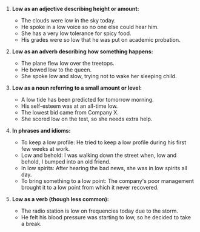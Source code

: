 1. **Low as an adjective describing height or amount:**
   - The clouds were low in the sky today.
   - He spoke in a low voice so no one else could hear him.
   - She has a very low tolerance for spicy food.
   - His grades were so low that he was put on academic probation.

2. **Low as an adverb describing how something happens:**
   - The plane flew low over the treetops.
   - He bowed low to the queen.
   - She spoke low and slow, trying not to wake her sleeping child.

3. **Low as a noun referring to a small amount or level:**
   - A low tide has been predicted for tomorrow morning.
   - His self-esteem was at an all-time low.
   - The lowest bid came from Company X.
   - She scored low on the test, so she needs extra help.

4. **In phrases and idioms:**
   - To keep a low profile: He tried to keep a low profile during his first few weeks at work.
   - Low and behold: I was walking down the street when, low and behold, I bumped into an old friend.
   - In low spirits: After hearing the bad news, she was in low spirits all day.
   - To bring something to a low point: The company's poor management brought it to a low point from which it never recovered.

5. **Low as a verb (though less common):**
   - The radio station is low on frequencies today due to the storm.
   - He felt his blood pressure was starting to low, so he decided to take a break.